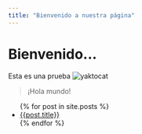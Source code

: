 ```yaml
---
title: "Bienvenido a nuestra página"
---
```


# Bienvenido...
Esta es una prueba
![yaktocat](https://octodex.github.com/images/yaktocat.png)

>¡Hola mundo!

<ul>
  {% for post in site.posts %}
  <li> 
    <a href="{{post.url}}">{{post.title}}</a>
  </li>
  {% endfor %}
 </ul>
